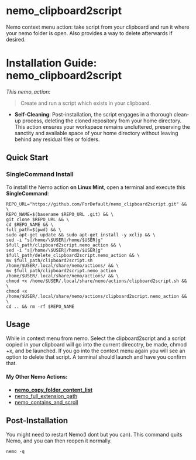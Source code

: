 # nemo_clipboard2script
Nemo context menu action: take script from your clipboard and run it where your nemo folder is open. Also provides a way to delete afterwards if desired.  



# Installation Guide: nemo_clipboard2script


*This nemo_action:* 
> Create and run a script which exists in your clipboard. 


- **Self-Cleaning**: Post-installation, the script engages in a thorough clean-up process, deleting the cloned repository from your home directory. This action ensures your workspace remains uncluttered, preserving the sanctity and available space of your home directory without leaving behind any residual files or folders.

## Quick Start
 ### SingleCommand Install

To install the Nemo action **on Linux Mint**, open a terminal and execute this **SingleCommand**:

```
REPO_URL="https://github.com/ForDefault/nemo_clipboard2script.git" && \
REPO_NAME=$(basename $REPO_URL .git) && \
git clone $REPO_URL && \
cd $REPO_NAME && \
full_path=$(pwd) && \
sudo apt-get update && sudo apt-get install -y xclip && \
sed -i "s|/home/\$USER|/home/$USER|g" $full_path/clipboard2script.nemo_action && \
sed -i "s|/home/\$USER|/home/$USER|g" $full_path/delete_clipboard2script.nemo_action && \
mv $full_path/clipboard2script.sh /home/$USER/.local/share/nemo/actions/ && \
mv $full_path/clipboard2script.nemo_action /home/$USER/.local/share/nemo/actions/ && \
chmod +x /home/$USER/.local/share/nemo/actions/clipboard2script.sh && \
chmod +x /home/$USER/.local/share/nemo/actions/clipboard2script.nemo_action && \
cd .. && rm -rf $REPO_NAME

```

## Usage

While in context menu from nemo. Select the clipboard2script and a script copied in your clipboard will go into the current direcotry, be made, chmod +x, and be launched. If you go into the context menu again you will see an option to delete that script. A terminal should launch and have you confirm that.  

#### My Other Nemo Actions:
- **[nemo_copy_folder_content_list](https://github.com/ForDefault/nemo_copy_folder_content_list)**
- [nemo_full_extension_path](https://github.com/ForDefault/nemo_full_extension_path)
- [nemo_contains_and_scroll](https://github.com/ForDefault/nemo_contains_and_scroll)


## Post-Installation

You might need to restart Nemo(I dont but you can). 
This command quits Nemo, and you can then reopen it normally.

```
nemo -q 
```



